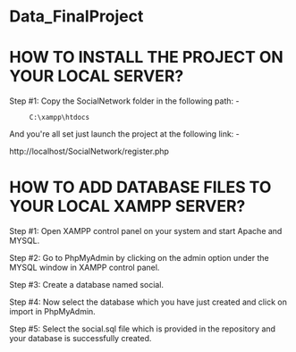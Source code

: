 # Data_FinalProject

# HOW TO INSTALL THE PROJECT ON YOUR LOCAL SERVER? 

Step #1: Copy the SocialNetwork folder in the following path:  - 

         C:\xampp\htdocs
         
 And you're all set just launch the project at the following link: -
 
 http://localhost/SocialNetwork/register.php

# HOW TO ADD DATABASE FILES TO YOUR LOCAL XAMPP SERVER? 

Step #1: Open XAMPP control panel on your system and start Apache and MYSQL. 

Step #2: Go to PhpMyAdmin by clicking on the admin option under the MYSQL window in XAMPP control panel. 

Step #3: Create a database named social. 

Step #4: Now select the database which you have just created and click on import in PhpMyAdmin. 

Step #5: Select the social.sql file which is provided in the repository and your database is successfully created. 
